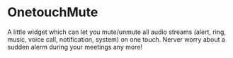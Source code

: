 OnetouchMute
============

A little widget which can let you mute/unmute all audio streams (alert, ring, music, voice call, notification, system) on one touch. Nerver worry about a sudden alerm during your meetings any more!